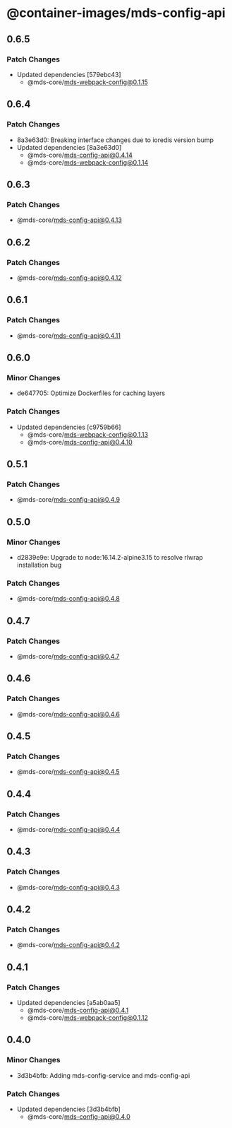 # @container-images/mds-config-api

## 0.6.5

### Patch Changes

- Updated dependencies [579ebc43]
  - @mds-core/mds-webpack-config@0.1.15

## 0.6.4

### Patch Changes

- 8a3e63d0: Breaking interface changes due to ioredis version bump
- Updated dependencies [8a3e63d0]
  - @mds-core/mds-config-api@0.4.14
  - @mds-core/mds-webpack-config@0.1.14

## 0.6.3

### Patch Changes

- @mds-core/mds-config-api@0.4.13

## 0.6.2

### Patch Changes

- @mds-core/mds-config-api@0.4.12

## 0.6.1

### Patch Changes

- @mds-core/mds-config-api@0.4.11

## 0.6.0

### Minor Changes

- de647705: Optimize Dockerfiles for caching layers

### Patch Changes

- Updated dependencies [c9759b66]
  - @mds-core/mds-webpack-config@0.1.13
  - @mds-core/mds-config-api@0.4.10

## 0.5.1

### Patch Changes

- @mds-core/mds-config-api@0.4.9

## 0.5.0

### Minor Changes

- d2839e9e: Upgrade to node:16.14.2-alpine3.15 to resolve rlwrap installation bug

### Patch Changes

- @mds-core/mds-config-api@0.4.8

## 0.4.7

### Patch Changes

- @mds-core/mds-config-api@0.4.7

## 0.4.6

### Patch Changes

- @mds-core/mds-config-api@0.4.6

## 0.4.5

### Patch Changes

- @mds-core/mds-config-api@0.4.5

## 0.4.4

### Patch Changes

- @mds-core/mds-config-api@0.4.4

## 0.4.3

### Patch Changes

- @mds-core/mds-config-api@0.4.3

## 0.4.2

### Patch Changes

- @mds-core/mds-config-api@0.4.2

## 0.4.1

### Patch Changes

- Updated dependencies [a5ab0aa5]
  - @mds-core/mds-config-api@0.4.1
  - @mds-core/mds-webpack-config@0.1.12

## 0.4.0

### Minor Changes

- 3d3b4bfb: Adding mds-config-service and mds-config-api

### Patch Changes

- Updated dependencies [3d3b4bfb]
  - @mds-core/mds-config-api@0.4.0
